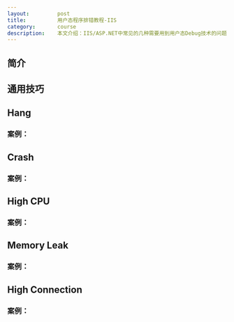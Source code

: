 ```yaml
---
layout:         post
title:          用户态程序排错教程-IIS
category:       course
description:    本文介绍：IIS/ASP.NET中常见的几种需要用到用户态Debug技术的问题，并给出了相应的排查思路和具体的案例分析
---
```


## 简介

## 通用技巧

## Hang

### 案例：

## Crash

### 案例：

## High CPU

### 案例：

## Memory Leak

### 案例：

## High Connection

### 案例：